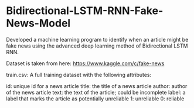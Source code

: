 # Bidirectional-LSTM-RNN-Fake-News-Model

Developed a machine learning program to identify when an article might be fake news using the advanced deep learning method of Bidirectional LSTM RNN.

Dataset is taken from here:
https://www.kaggle.com/c/fake-news 

train.csv: A full training dataset with the following attributes:

id: unique id for a news article
title: the title of a news article
author: author of the news article
text: the text of the article; could be incomplete
label: a label that marks the article as potentially unreliable
1: unreliable
0: reliable
